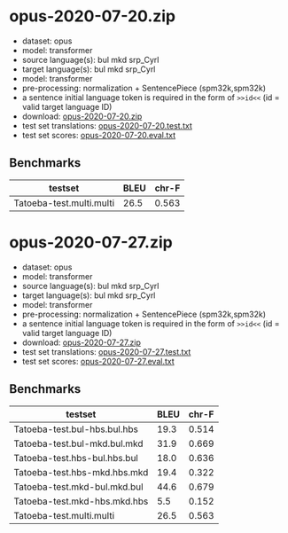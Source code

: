 # opus-2020-07-20.zip

* dataset: opus
* model: transformer
* source language(s): bul mkd srp_Cyrl
* target language(s): bul mkd srp_Cyrl
* model: transformer
* pre-processing: normalization + SentencePiece (spm32k,spm32k)
* a sentence initial language token is required in the form of `>>id<<` (id = valid target language ID)
* download: [opus-2020-07-20.zip](https://object.pouta.csc.fi/Tatoeba-MT-models/zls-zls/opus-2020-07-20.zip)
* test set translations: [opus-2020-07-20.test.txt](https://object.pouta.csc.fi/Tatoeba-MT-models/zls-zls/opus-2020-07-20.test.txt)
* test set scores: [opus-2020-07-20.eval.txt](https://object.pouta.csc.fi/Tatoeba-MT-models/zls-zls/opus-2020-07-20.eval.txt)

## Benchmarks

| testset               | BLEU  | chr-F |
|-----------------------|-------|-------|
| Tatoeba-test.multi.multi 	| 26.5 	| 0.563 |

# opus-2020-07-27.zip

* dataset: opus
* model: transformer
* source language(s): bul mkd srp_Cyrl
* target language(s): bul mkd srp_Cyrl
* model: transformer
* pre-processing: normalization + SentencePiece (spm32k,spm32k)
* a sentence initial language token is required in the form of `>>id<<` (id = valid target language ID)
* download: [opus-2020-07-27.zip](https://object.pouta.csc.fi/Tatoeba-MT-models/zls-zls/opus-2020-07-27.zip)
* test set translations: [opus-2020-07-27.test.txt](https://object.pouta.csc.fi/Tatoeba-MT-models/zls-zls/opus-2020-07-27.test.txt)
* test set scores: [opus-2020-07-27.eval.txt](https://object.pouta.csc.fi/Tatoeba-MT-models/zls-zls/opus-2020-07-27.eval.txt)

## Benchmarks

| testset               | BLEU  | chr-F |
|-----------------------|-------|-------|
| Tatoeba-test.bul-hbs.bul.hbs 	| 19.3 	| 0.514 |
| Tatoeba-test.bul-mkd.bul.mkd 	| 31.9 	| 0.669 |
| Tatoeba-test.hbs-bul.hbs.bul 	| 18.0 	| 0.636 |
| Tatoeba-test.hbs-mkd.hbs.mkd 	| 19.4 	| 0.322 |
| Tatoeba-test.mkd-bul.mkd.bul 	| 44.6 	| 0.679 |
| Tatoeba-test.mkd-hbs.mkd.hbs 	| 5.5 	| 0.152 |
| Tatoeba-test.multi.multi 	| 26.5 	| 0.563 |

